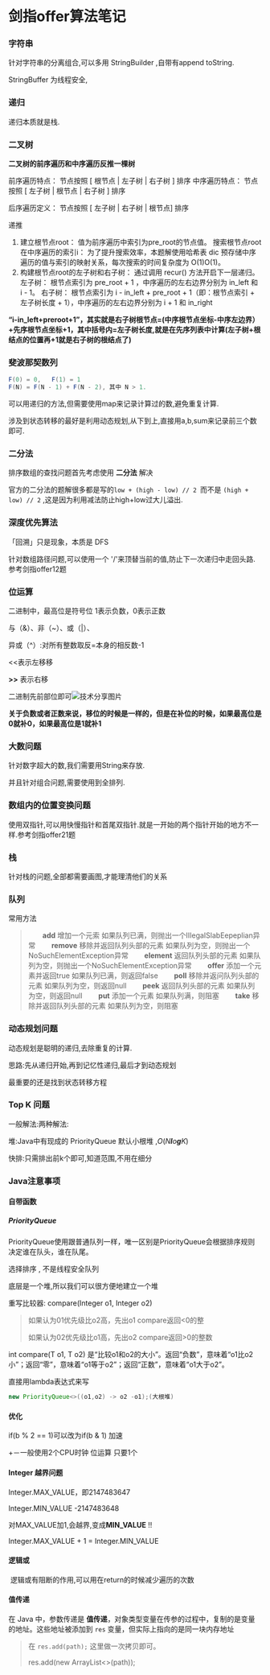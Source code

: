 # 剑指offer算法笔记

### 字符串

针对字符串的分离组合,可以多用 StringBuilder ,自带有append toString.

 StringBuffer 为线程安全,



### 递归

递归本质就是栈.



### 二叉树

**二叉树的前序遍历和中序遍历反推一棵树**

前序遍历特点： 节点按照 [ 根节点 | 左子树 | 右子树 ] 排序
中序遍历特点： 节点按照 [ 左子树 | 根节点 | 右子树 ] 排序

后序遍历定义： 节点按照 [ 左子树 | 右子树 |  根节点] 排序

递推

1. 建立根节点root： 值为前序遍历中索引为pre_root的节点值。
   搜索根节点root在中序遍历的索引i： 为了提升搜索效率，本题解使用哈希表 dic 预存储中序遍历的值与索引的映射关系，每次搜索的时间复杂度为 O(1)O(1)。
2. 构建根节点root的左子树和右子树： 通过调用 recur() 方法开启下一层递归。
   左子树： 根节点索引为 pre_root + 1 ，中序遍历的左右边界分别为 in_left 和 i - 1。
   右子树： 根节点索引为 i - in_left + pre_root + 1（即：根节点索引 + 左子树长度 + 1），中序遍历的左右边界分别为 i + 1 和 in_right

 **“i-in_left+preroot+1”，其实就是右子树根节点=(中序根节点坐标-中序左边界）+先序根节点坐标+1，其中括号内=左子树长度,就是在先序列表中计算(左子树+根结点的位置再+1就是右子树的根结点了)** 

###  斐波那契数列 

```java
F(0) = 0,   F(1) = 1
F(N) = F(N - 1) + F(N - 2), 其中 N > 1.
```

可以用递归的方法,但需要使用map来记录计算过的数,避免重复计算.

涉及到状态转移的最好是利用动态规划,从下到上,直接用a,b,sum来记录前三个数即可.



### 二分法

 排序数组的查找问题首先考虑使用 **二分法** 解决 

 官方的二分法的题解很多都是写的`low + (high - low) // 2 `而不是 `(high + low) // 2` ,这是因为利用减法防止high+low过大儿溢出.



### 深度优先算法

 「回溯」只是现象，本质是 DFS 

针对数组路径问题,可以使用一个 '/'来顶替当前的值,防止下一次递归中走回头路.参考剑指offer12题



### 位运算

 二进制中，最高位是符号位  1表示负数，0表示正数 

与（&）、非（~）、或（|）、

异或（^）:对所有整数取反=本身的相反数-1

 <<表示左移移 

  **>>** 表示右移

 二进制先前部位即可![技术分享图片](http://image.mamicode.com/info/201810/20181023221934737312.png) 

 **关于负数或者正数来说，移位的时候是一样的，但是在补位的时候，如果最高位是0就补0，如果最高位是1就补1** 





### 大数问题

针对数字超大的数,我们需要用String来存放.

并且针对组合问题,需要使用到全排列.



### 数组内的位置变换问题

使用双指针,可以用快慢指针和首尾双指针.就是一开始的两个指针开始的地方不一样.参考剑指offer21题



### 栈

针对栈的问题,全部都需要画图,才能理清他们的关系



### 队列

常用方法

>  　　**add**    增加一个元索           如果队列已满，则抛出一个IIIegaISlabEepeplian异常
> 　　**remove**  移除并返回队列头部的元素  如果队列为空，则抛出一个NoSuchElementException异常
> 　　**element** 返回队列头部的元素       如果队列为空，则抛出一个NoSuchElementException异常
> 　　**offer**    添加一个元素并返回true    如果队列已满，则返回false
> 　　**poll**     移除并返问队列头部的元素  如果队列为空，则返回null
> 　　**peek**    返回队列头部的元素       如果队列为空，则返回null
> 　　**put**     添加一个元素           如果队列满，则阻塞
> 　　**take**    移除并返回队列头部的元素   如果队列为空，则阻塞 





### 动态规划问题

动态规划是聪明的递归,去除重复的计算.

思路:先从递归开始,再到记忆性递归,最后才到动态规划

最重要的还是找到状态转移方程



###   **Top K 问题** 

一般解法:两种解法:

堆:Java中有现成的 PriorityQueue 默认小根堆 ,*O*(*N**l**o**g**K*)

快排:只需排出前k个即可,知道范围,不用在细分



### Java注意事项

#### 自带函数

##### PriorityQueue 

 PriorityQueue使用跟普通队列一样，唯一区别是PriorityQueue会根据排序规则决定谁在队头，谁在队尾。  

选择排序 , 不是线程安全队列 

底层是一个堆,所以我们可以很方便地建立一个堆

重写比较器: compare(Integer o1, Integer o2) 

> 如果认为01优先级比o2高，先出o1 compare返回<0的整         
>
> 如果认为02优先级比o1高，先出o2 compare返回>0的整数

 int compare(T o1, T o2) 是“比较o1和o2的大小”。返回“负数”，意味着“o1比o2小”；返回“零”，意味着“o1等于o2”；返回“正数”，意味着“o1大于o2”。 

直接用lambda表达式来写

```java
new PriorityQueue<>((o1,o2) -> o2 -o1);(大根堆)
```



#### 优化

if(b % 2 == 1)可以改为if(b & 1) 加速

 +－一般使用2个CPU时钟
位运算 只要1个 

#### Integer 越界问题

Integer.MAX_VALUE，即2147483647

Integer.MIN_VALUE -2147483648 

对MAX_VALUE加1,会越界,变成**MIN_VALUE** !!

 Integer.MAX_VALUE + 1 = Integer.MIN_VALUE 

#### 逻辑或

​	逻辑或有阻断的作用,可以用在return的时候减少遍历的次数

#### 值传递

 在 Java 中，参数传递是 **值传递**，对象类型变量在传参的过程中，复制的是变量的地址。这些地址被添加到 `res` 变量，但实际上指向的是同一块内存地址 

>  在 `res.add(path);` 这里做一次拷贝即可。 
>
>   res.add(new ArrayList<>(path)); 